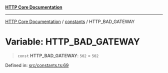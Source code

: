 [**HTTP Core Documentation**](../../README.md)

***

[HTTP Core Documentation](../../README.md) / [constants](../README.md) / HTTP\_BAD\_GATEWAY

# Variable: HTTP\_BAD\_GATEWAY

> `const` **HTTP\_BAD\_GATEWAY**: `502` = `502`

Defined in: [src/constants.ts:69](https://github.com/stonemjs/http-core/blob/0d24f1311c8ffc69c0f21ab48badb00539c57ea4/src/constants.ts#L69)
